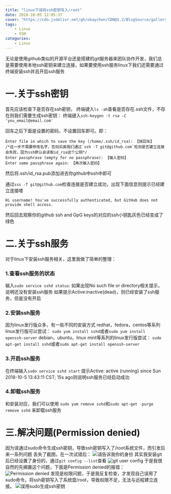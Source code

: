 ```yaml
---
title: "linux下误将ssh密钥写入/root"
date: 2018-10-05 12:05:37
cover: "https://cdn.jsdelivr.net/gh/okaychen/CDN@1.2/BlogSource/gallery/thumb_045.jpg"
tags:  
    - Linux
    - SSH
categories:
    - Linux
---
```


无论是使用github类似的开源平台还是搭建的git服务器来团队协作开发，我们总是需要使用本地ssh密钥来建立连接，如果要使用ssh服务linux下我们还需要通过终端安装ssh并且开启ssh服务
<!--more-->

# 一.关于ssh密钥
首先应该检查下是否存在ssh密钥，
终端键入`ls -ah`查看是否存在.ssh文件，不存在则我们需要生成ssh密钥：
终端键入`ssh-keygen -t rsa -C 'you_email@email.com'`

回车之后下面是设置的密码，不设置回车即可。即：
```
Enter file in which to save the key (/home/.ssh/id_rsa): 【按回车】
/*这一步不需要修改名字，否则后面我们通过`ssh -T git@github.com`检测是否建立连接会失败，因为ssh默认会读取id_rsa这个公钥*/
Enter passphrase (empty for no passphrase): 【输入密码】
Enter same passphrase again: 【再次输入密码】
```
然后将.ssh/id_rsa.pub添加进去你github中ssh中即可

通过`sss -T git@github.com`检查连接是否建立成功，出现下面信息则提示已经建立连接喽
```
Hi username! You've successfully authenticated, but GitHub does not provide shell access.
```
然后回去观察你的github ssh and GpG keys的对应的ssh小钥匙灰色已经变成了绿色



# 二.关于ssh服务
对于linux下安装ssh服务相关，这里我做了简单的整理：
### 1.查看ssh服务的状态
输入`sudo service sshd status`:
如果出现No such file or directory相关提示，说明还没有安装ssh服务
如果提示Active:inactive(dead)，则已经安装了ssh服务，但是没有开启

### 2.安装ssh服务
因为linux发行版众多，有一些不同的安装方式
redhat，fedora，centos等系列linux发行版可以尝试：
`sudo yum install sshd`或者`sudo yum install openssh-server` 
debian，ubuntu，linux mint等系列的linux发行版尝试：
`sudo apt-get install sshd`或者`sudo apt-get install openssh-server`

### 3.开启ssh服务
在终端输入`sudo service sshd start`
提示Active: active (running) since Sun 2018-10-5 13:43:11 CST; 15s ago则说明ssh服务已经启动成功

### 4.卸载ssh服务
和安装对应，我们可以使用
`sudo yum remove sshd`和`sudo apt-get -purge remove sshd`
来卸载ssh服务

# 三.解决问题(Permission denied)
因为误通过sudo命令生成ssh密钥，导致ssh密钥写入了/root系统文件，而引发后来一系列问题
丢失了截图，在一次试错后：
![请告诉我你的身份](https://cdn.jsdelivr.net/gh/okaychen/CDN@2.2/BlogSource/images/linux-ssh-error01.png)
其实我安装git后已经设置了身份的，通过`git config --list`查看
![git user config](https://cdn.jsdelivr.net/gh/okaychen/CDN@2.2/BlogSource/images/linux-ssh-user01.png)
于是我很自然的先搁置这个问题，下面是Permission denied的报错：
![Permission denied](https://cdn.jsdelivr.net/gh/okaychen/CDN@2.2/BlogSource/images/linux-ssh-error02.png)
发现是权限问题，于是我反复检查，才发现自己误用了sudo命令，将ssh密钥写入了系统盘/root，导致权限不足，无法与远程建立连接。
![误用sudo生成ssh密钥](https://cdn.jsdelivr.net/gh/okaychen/CDN@2.2/BlogSource/images/linux-ssh01.png)



